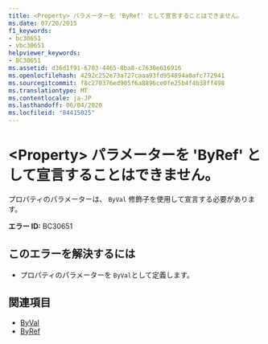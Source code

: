 ```yaml
---
title: <Property> パラメーターを 'ByRef' として宣言することはできません。
ms.date: 07/20/2015
f1_keywords:
- bc30651
- vbc30651
helpviewer_keywords:
- BC30651
ms.assetid: d36d1f91-6703-4465-8ba8-c7630e616916
ms.openlocfilehash: 4292c252e73a727caaa93fd954894a0afc772941
ms.sourcegitcommit: f8c270376ed905f6a8896ce0fe25b4f4b38ff498
ms.translationtype: MT
ms.contentlocale: ja-JP
ms.lasthandoff: 06/04/2020
ms.locfileid: "84415025"
---
```

# <a name="property-parameters-cannot-be-declared-byref"></a>\<Property> パラメーターを 'ByRef' として宣言することはできません。
プロパティのパラメーターは、 `ByVal` 修飾子を使用して宣言する必要があります。  
  
 **エラー ID:** BC30651  
  
## <a name="to-correct-this-error"></a>このエラーを解決するには  
  
- プロパティのパラメーターを `ByVal`として定義します。  
  
## <a name="see-also"></a>関連項目

- [ByVal](../language-reference/modifiers/byval.md)
- [ByRef](../language-reference/modifiers/byref.md)
